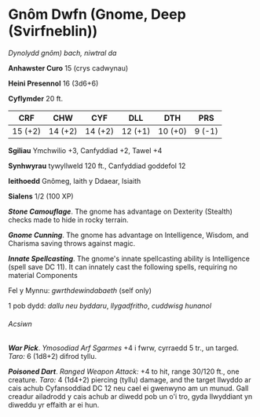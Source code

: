 # Gnôm Dwfn (Gnome, Deep (Svirfneblin))

*Dynolydd gnôm) bach, niwtral da*

**Anhawster Curo** 15 (crys cadwynau)

**Heini Presennol** 16 (3d6+6)

**Cyflymder** 20 ft.

| CRF     | CHW     | CYF     | DLL     | DTH     | PRS    |
|---------|---------|---------|---------|---------|--------|
| 15 (+2) | 14 (+2) | 14 (+2) | 12 (+1) | 10 (+0) | 9 (-1) |

**Sgiliau** Ymchwilio +3, Canfyddiad +2, Tawel +4

**Synhwyrau** tywyllweld 120 ft., Canfyddiad goddefol 12

**Ieithoedd** Gnômeg, Iaith y Ddaear, Isiaith

**Sialens** 1/2 (100 XP)

***Stone Camouflage***. The gnome has advantage on Dexterity (Stealth) checks made to hide in rocky terrain.

***Gnome Cunning***. The gnome has advantage on Intelligence, Wisdom, and Charisma saving throws against magic.

***Innate Spellcasting***. The gnome's innate spellcasting ability is Intelligence (spell save DC 11). It can innately cast the following spells, requiring no material Components

Fel y Mynnu: *gwrthdewindabaeth* (self only)

1 pob dydd: *dallu neu byddaru*, *llygadfritho*, *cuddwisg hunanol*

###### Acsiwn

***War Pick***. *Ymosodiad Arf Sgarmes* +4 i fwrw, cyrraedd 5 tr., un targed. *Taro:* 6 (1d8+2) difrod tyllu.

***Poisoned Dart***. *Ranged Weapon Attack:* +4 to hit, range 30/120 ft., one creature. *Taro:* 4 (1d4+2) piercing (tyllu) damage, and the target llwyddo ar cais achub Cyfansoddiad DC 12 neu cael ei gwenwyno am un munud. Gall creadur ailadrodd y cais achub ar diwedd pob un o'i tro, gyda llwyddiant yn diweddu yr effaith ar ei hun.